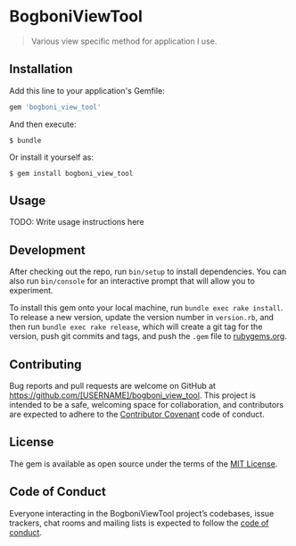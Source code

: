 # BogboniViewTool

> Various view specific method for application I use.

## Installation

Add this line to your application's Gemfile:

```ruby
gem 'bogboni_view_tool'
```

And then execute:

    $ bundle

Or install it yourself as:

    $ gem install bogboni_view_tool

## Usage

TODO: Write usage instructions here

## Development

After checking out the repo, run `bin/setup` to install dependencies. You can also run `bin/console` for an interactive prompt that will allow you to experiment.

To install this gem onto your local machine, run `bundle exec rake install`. To release a new version, update the version number in `version.rb`, and then run `bundle exec rake release`, which will create a git tag for the version, push git commits and tags, and push the `.gem` file to [rubygems.org](https://rubygems.org).

## Contributing

Bug reports and pull requests are welcome on GitHub at https://github.com/[USERNAME]/bogboni_view_tool. This project is intended to be a safe, welcoming space for collaboration, and contributors are expected to adhere to the [Contributor Covenant](http://contributor-covenant.org) code of conduct.

## License

The gem is available as open source under the terms of the [MIT License](https://opensource.org/licenses/MIT).

## Code of Conduct

Everyone interacting in the BogboniViewTool project’s codebases, issue trackers, chat rooms and mailing lists is expected to follow the [code of conduct](https://github.com/[USERNAME]/bogboni_view_tool/blob/master/CODE_OF_CONDUCT.md).
